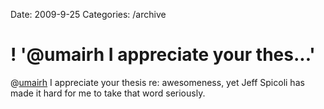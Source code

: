Date: 2009-9-25
Categories: /archive

# ! '@umairh I appreciate your thes...'

@<a href="http://twitter.com/umairh" class="aktt_username">umairh</a> I appreciate your thesis re: awesomeness, yet Jeff Spicoli has made it hard for me to take that word seriously.

